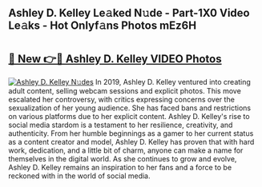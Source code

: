 ## Ashley D. Kelley Le𝚊ked N𝚞de - Part-1X0 Video Le𝚊ks - Hot Onlyf𝚊ns Photos mEz6H

# <h2><a href="http://ab47169.deff.icu/?id=Ashley+D.+Kelley">🔗 New 👉🔴 Ashley D. Kelley VIDEO Photos</a></h2>

[![Ashley D. Kelley N𝚞des](https://i.imgur.com/rIISA9y.gif)](http://ab47169.deff.icu/?id=Ashley+D.+Kelley)
In 2019, Ashley D. Kelley ventured into creating adult content, selling webcam sessions and explicit photos. This move escalated her controversy, with critics expressing concerns over the sexualization of her young audience. She has faced bans and restrictions on various platforms due to her explicit content. Ashley D. Kelley's rise to social media stardom is a testament to her resilience, creativity, and authenticity. From her humble beginnings as a gamer to her current status as a content creator and model, Ashley D. Kelley has proven that with hard work, dedication, and a little bit of charm, anyone can make a name for themselves in the digital world. As she continues to grow and evolve, Ashley D. Kelley remains an inspiration to her fans and a force to be reckoned with in the world of social media.
